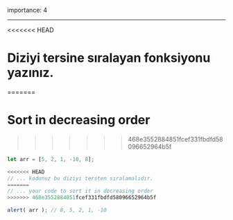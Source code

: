 importance: 4

---

<<<<<<< HEAD
# Diziyi tersine sıralayan fonksiyonu yazınız.
=======
# Sort in decreasing order
>>>>>>> 468e3552884851fcef331fbdfd58096652964b5f

```js
let arr = [5, 2, 1, -10, 8];

<<<<<<< HEAD
// ... kodunuz bu diziyi tersten sıralamalıdır.
=======
// ... your code to sort it in decreasing order
>>>>>>> 468e3552884851fcef331fbdfd58096652964b5f

alert( arr ); // 8, 5, 2, 1, -10
```

